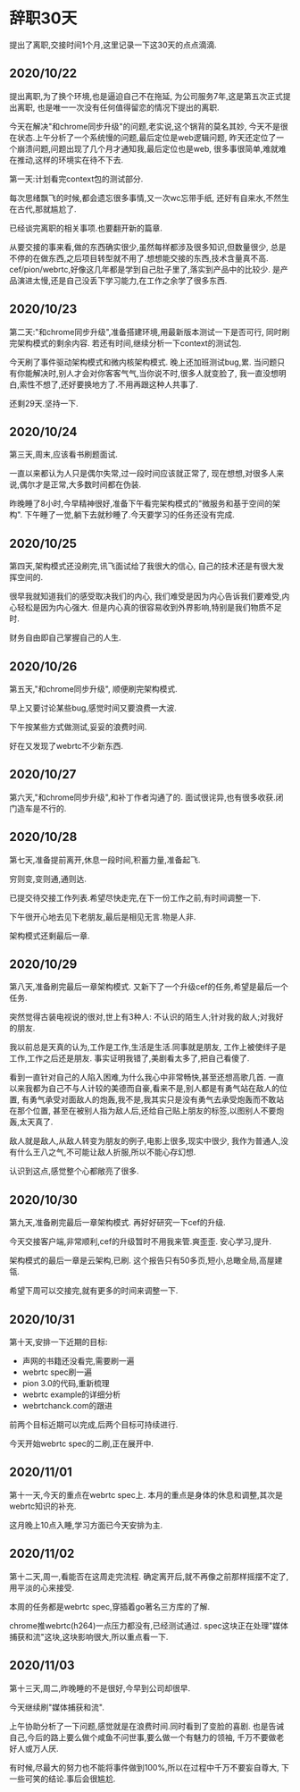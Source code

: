 # 辞职30天

提出了离职,交接时间1个月,这里记录一下这30天的点点滴滴.

## 2020/10/22

提出离职,为了换个环境,也是逼迫自己不在拖延,
为公司服务7年,这是第五次正式提出离职,
也是唯一一次没有任何值得留恋的情况下提出的离职.

今天在解决"和chrome同步升级"的问题,老实说,这个锅背的莫名其妙,
今天不是很在状态.上午分析了一个系统慢的问题,最后定位是web逻辑问题,
昨天还定位了一个崩溃问题,问题出现了几个月才通知我,最后定位也是web,
很多事很简单,难就难在推动,这样的环境实在待不下去.

第一天:计划看完context包的测试部分.

每次思绪飘飞的时候,都会遗忘很多事情,又一次wc忘带手纸,
还好有自来水,不然生在古代,那就尴尬了.

已经谈完离职的相关事项.也要翻开新的篇章.

从要交接的事来看,做的东西确实很少,虽然每样都涉及很多知识,但数量很少,
总是不停的在做东西,之后项目转型就不用了.想想能交接的东西,技术含量真不高.
cef/pion/webrtc,好像这几年都是学到自己肚子里了,落实到产品中的比较少.
是产品演进太慢,还是自己没丢下学习能力,在工作之余学了很多东西.

## 2020/10/23

第二天:"和chrome同步升级",准备搭建环境,用最新版本测试一下是否可行,
同时刷完架构模式的剩余内容.
若还有时间,继续分析一下context的测试包.

今天刷了事件驱动架构模式和微内核架构模式.
晚上还加班测试bug,累.
当问题只有你能解决时,别人才会对你客客气气,当你说不时,很多人就变脸了,
我一直没想明白,索性不想了,还好要换地方了.不用再跟这种人共事了.

还剩29天.坚持一下.

## 2020/10/24

第三天,周末,应该看书刷题面试.

一直以来都认为人只是偶尔失常,过一段时间应该就正常了,
现在想想,对很多人来说,偶尔才是正常,大多数时间都在伪装.

昨晚睡了8小时,今早精神很好,准备下午看完架构模式的"微服务和基于空间的架构".
下午睡了一觉,躺下去就秒睡了.今天要学习的任务还没有完成.

## 2020/10/25

第四天,架构模式还没刷完,讯飞面试给了我很大的信心,
自己的技术还是有很大发挥空间的.

很早我就知道我们的感受取决我们的内心,
我们难受是因为内心告诉我们要难受,内心轻松是因为内心强大.
但是内心真的很容易收到外界影响,特别是我们物质不足时.

财务自由即自己掌握自己的人生.

## 2020/10/26

第五天,"和chrome同步升级",
顺便刷完架构模式.

早上又要讨论某些bug,感觉时间又要浪费一大波.

下午按某些方式做测试,妥妥的浪费时间.

好在又发现了webrtc不少新东西.

## 2020/10/27

第六天,"和chrome同步升级",和补丁作者沟通了的.
面试很诧异,也有很多收获.闭门造车是不行的.

## 2020/10/28

第七天,准备提前离开,休息一段时间,积蓄力量,准备起飞.

穷则变,变则通,通则达.

已提交待交接工作列表.希望尽快走完,在下一份工作之前,有时间调整一下.

下午很开心地去见下老朋友,最后是相见无言.物是人非.

架构模式还剩最后一章.

## 2020/10/29

第八天,准备刷完最后一章架构模式.
又新下了一个升级cef的任务,希望是最后一个任务.

突然觉得古装电视说的很对,世上有3种人:
不认识的陌生人;针对我的敌人;对我好的朋友.

我以前总是天真的认为,工作是工作,生活是生活.同事就是朋友,
工作上被使绊子是工作,工作之后还是朋友.
事实证明我错了,美剧看太多了,把自己看傻了.

看到一直针对自己的人陷入困难,为什么我心中非常畅快,甚至还想高歌几首.
一直以来我都为自己不与人计较的美德而自豪,看来不是,别人都是有勇气站在敌人的位置,
有勇气承受对面敌人的炮轰,我不是,我其实只是没有勇气去承受炮轰而不敢站在那个位置,
甚至在被别人指为敌人后,还给自己贴上朋友的标签,以图别人不要炮轰,太天真了.

敌人就是敌人,从敌人转变为朋友的例子,电影上很多,现实中很少,
我作为普通人,没有什么王八之气,不可能让敌人折服,所以不能心存幻想.

认识到这点,感觉整个心都敞亮了很多.

## 2020/10/30

第九天,准备刷完最后一章架构模式.
再好好研究一下cef的升级.

今天交接客户端,非常顺利,cef的升级暂时不用我来管.爽歪歪.
安心学习,提升.

架构模式的最后一章是云架构,已刷.
这个报告只有50多页,短小,总瞰全局,高屋建瓴.

希望下周可以交接完,就有更多的时间来调整一下.

## 2020/10/31

第十天,安排一下近期的目标:

- 声网的书籍还没看完,需要刷一遍
- webrtc spec刷一遍
- pion 3.0的代码,重新梳理
- webrtc example的详细分析
- webrtchanck.com的跟进

前两个目标近期可以完成,后两个目标可持续进行.

今天开始webrtc spec的二刷,正在展开中.

## 2020/11/01

第十一天,今天的重点在webrtc spec上.
本月的重点是身体的休息和调整,其次是webrtc知识的补充.

这月晚上10点入睡,学习方面已今天安排为主.

## 2020/11/02

第十二天,周一,看能否在这周走完流程.
确定离开后,就不再像之前那样摇摆不定了,用平淡的心来接受.

本周的任务都是webrtc spec,穿插着go著名三方库的了解.

chrome推webrtc(h264)一点压力都没有,已经测试通过.
spec这块正在处理"媒体捕获和流"这块,这块影响很大,所以重点看一下.

## 2020/11/03

第十三天,周二,昨晚睡的不是很好,今早到公司却很早.

今天继续刷"媒体捕获和流".

上午协助分析了一下问题,感觉就是在浪费时间.同时看到了变脸的喜剧.
也是告诫自己,今后的路上要么做个咸鱼不问世事,要么做一个有魅力的领袖,
千万不要做老好人或万人厌.

有时候,尽最大的努力也不能将事件做到100%,所以在过程中千万不要妄自尊大,
下一些可笑的结论.事后会很尴尬.
